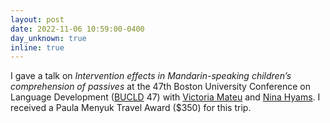 ```yaml
---
layout: post
date: 2022-11-06 10:59:00-0400
day_unknown: true
inline: true
---
```


I gave a talk on *Intervention effects in Mandarin-speaking children’s comprehension of passives* at the 47th Boston University Conference on Language Development ([BUCLD](https://www.bu.edu/bucld/) 47) with [Victoria Mateu](https://www.victoriamateu.com) and [Nina Hyams](https://linguistics.ucla.edu/person/nina-hyams/). I   received a Paula Menyuk Travel Award ($350) for this trip.
